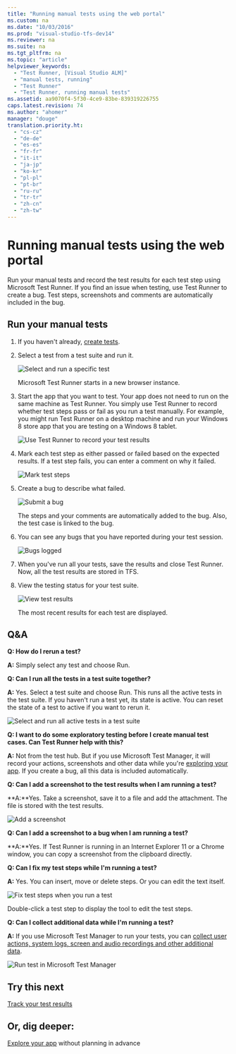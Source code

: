 ```yaml
---
title: "Running manual tests using the web portal"
ms.custom: na
ms.date: "10/03/2016"
ms.prod: "visual-studio-tfs-dev14"
ms.reviewer: na
ms.suite: na
ms.tgt_pltfrm: na
ms.topic: "article"
helpviewer_keywords: 
  - "Test Runner, [Visual Studio ALM]"
  - "manual tests, running"
  - "Test Runner"
  - "Test Runner, running manual tests"
ms.assetid: aa9070f4-5f30-4ce9-83be-839319226755
caps.latest.revision: 74
ms.author: "ahomer"
manager: "douge"
translation.priority.ht: 
  - "cs-cz"
  - "de-de"
  - "es-es"
  - "fr-fr"
  - "it-it"
  - "ja-jp"
  - "ko-kr"
  - "pl-pl"
  - "pt-br"
  - "ru-ru"
  - "tr-tr"
  - "zh-cn"
  - "zh-tw"
---
```

# Running manual tests using the web portal
Run your manual tests and record the test results for each test step using Microsoft Test Runner. If you find an issue when testing, use Test Runner to create a bug. Test steps, screenshots and comments are automatically included in the bug.  
  
## Run your manual tests  
  
1.  If you haven't already, [create tests](../test/creating-manual-tests-using-the-web-portal.md).  
  
2.  Select a test from a test suite and run it.  
  
     ![Select and run a specific test](../test/media/runtestsselecttorun.png "RunTestsSelectToRun")  
  
     Microsoft Test Runner starts in a new browser instance.  
  
3.  Start the app that you want to test. Your app does not need to run on the same machine as Test Runner. You simply use Test Runner to record whether test steps pass or fail as you run a test manually. For example, you might run Test Runner on a desktop machine and run your Windows 8 store app that you are testing on a Windows 8 tablet.  
  
     ![Use Test Runner to record your test results](../test/media/runtestsstartapp.png "RunTestsStartApp")  
  
4.  Mark each test step as either passed or failed based on the expected results. If a test step fails, you can enter a comment on why it failed.  
  
     ![Mark test steps](../test/media/runtestsmarksteps.png "RunTestsMarkSteps")  
  
5.  Create a bug to describe what failed.  
  
     ![Submit a bug](../test/media/runtestscreatebug.png "RunTestsCreateBug")  
  
     The steps and your comments are automatically added to the bug. Also, the test case is linked to the bug.  
  
6.  You can see any bugs that you have reported during your test session.  
  
     ![Bugs logged](../test/media/runtestsbugslogged.png "RunTestsBugsLogged")  
  
7.  When you've run all your tests, save the results and close Test Runner. Now, all the test results are stored in TFS.  
  
8.  View the testing status for your test suite.  
  
     ![View test results](../test/media/runtestsviewresults.png "RunTestsViewResults")  
  
     The most recent results for each test are displayed.  
  
## Q&A  
 **Q: How do I rerun a test?**  
  
 **A:** Simply select any test and choose Run.  
  
 **Q: Can I run all the tests in a test suite together?**  
  
 **A:** Yes. Select a test suite and choose Run. This runs all the active tests in the test suite. If you haven't run a test yet, its state is active. You can reset the state of a test to active if you want to rerun it.  
  
 ![Select and run all active tests in a test suite](../test/media/runtestsrunsuite.png "RunTestsRunSuite")  
  
 **Q: I want to do some exploratory testing before I create manual test cases. Can Test Runner help with this?**  
  
 **A:** Not from the test hub. But if you use Microsoft Test Manager, it will record your actions, screenshots and other data while you're [exploring your app](../test/exploratory-testing-using-microsoft-test-manager.md). If you create a bug, all this data is included automatically.  
  
 **Q: Can I add a screenshot to the test results when I am running a test?**  
  
 **A:**Yes. Take a screenshot, save it to a file and add the attachment. The file is stored with the test results.  
  
 ![Add a screenshot](../test/media/runtestsaddscreenshot.png "RunTestsAddScreenshot")  
  
 **Q: Can I add a screenshot to a bug when I am running a test?**  
  
 **A:**Yes. If Test Runner is running in an Internet Explorer 11 or a Chrome window, you can copy a screenshot from the clipboard directly.  
  
 **Q: Can I fix my test steps while I'm running a test?**  
  
 **A:** Yes. You can insert, move or delete steps. Or you can edit the text itself.  
  
 ![Fix test steps when you run a test](../test/media/runtesteditsteps.png "RunTestEditSteps")  
  
 Double-click a test step to display the tool to edit the test steps.  
  
 **Q: Can I collect additional data while I'm running a test?**  
  
 **A:** If you use Microsoft Test Manager to run your tests, you can [collect user actions, system logs, screen and audio recordings and other additional data](../test/collect-more-diagnostic-data-in-manual-tests.md).  
  
 ![Run test in Microsoft Test Manager](../test/media/runtestsruninclient.png "RunTestsRunInClient")  
  
## Try this next  
 [Track your test results](../test/track-your-test-results.md)  
  
## Or, dig deeper:  
 [Explore your app](../test/exploratory-testing-using-microsoft-test-manager.md) without planning in advance